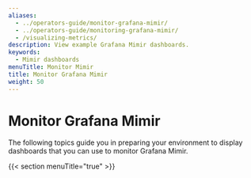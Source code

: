 ```yaml
---
aliases:
  - ../operators-guide/monitor-grafana-mimir/
  - ../operators-guide/monitoring-grafana-mimir/
  - /visualizing-metrics/
description: View example Grafana Mimir dashboards.
keywords:
  - Mimir dashboards
menuTitle: Monitor Mimir
title: Monitor Grafana Mimir
weight: 50
---
```


<!-- Note: This topic is mounted in the GEM documentation. Ensure that all updates are also applicable to GEM. -->

# Monitor Grafana Mimir

The following topics guide you in preparing your environment to display dashboards that you can use to monitor Grafana Mimir.

{{< section menuTitle="true" >}}
